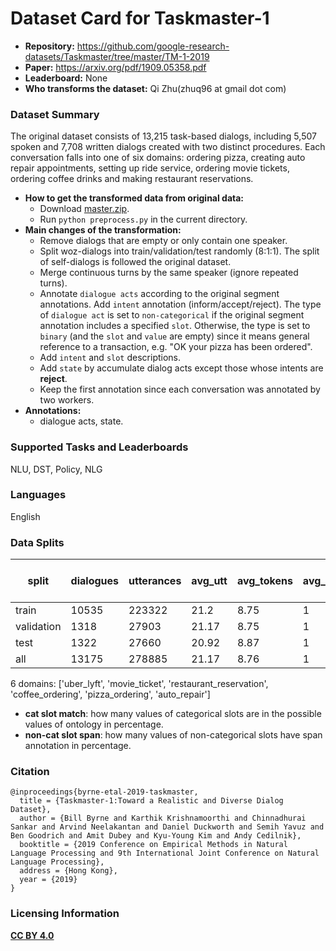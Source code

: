 # Dataset Card for Taskmaster-1

- **Repository:** https://github.com/google-research-datasets/Taskmaster/tree/master/TM-1-2019
- **Paper:** https://arxiv.org/pdf/1909.05358.pdf
- **Leaderboard:** None
- **Who transforms the dataset:** Qi Zhu(zhuq96 at gmail dot com)

### Dataset Summary

The original dataset consists of 13,215 task-based dialogs, including 5,507 spoken and 7,708 written dialogs created with two distinct procedures. Each conversation falls into one of six domains: ordering pizza, creating auto repair appointments, setting up ride service, ordering movie tickets, ordering coffee drinks and making restaurant reservations.

- **How to get the transformed data from original data:** 
  - Download [master.zip](https://github.com/google-research-datasets/Taskmaster/archive/refs/heads/master.zip).
  - Run `python preprocess.py` in the current directory.
- **Main changes of the transformation:**
  - Remove dialogs that are empty or only contain one speaker.
  - Split woz-dialogs into train/validation/test randomly (8:1:1). The split of self-dialogs is followed the original dataset.
  - Merge continuous turns by the same speaker (ignore repeated turns).
  - Annotate `dialogue acts` according to the original segment annotations. Add `intent` annotation (inform/accept/reject). The type of `dialogue act` is set to `non-categorical` if the original segment annotation includes a specified `slot`. Otherwise, the type is set to `binary` (and the `slot` and `value` are empty) since it means general reference to a transaction, e.g. "OK your pizza has been ordered".
  - Add `intent` and `slot` descriptions.
  - Add `state` by accumulate dialog acts except those whose intents are **reject**.
  - Keep the first annotation since each conversation was annotated by two workers.
- **Annotations:**
  - dialogue acts, state.

### Supported Tasks and Leaderboards

NLU, DST, Policy, NLG

### Languages

English

### Data Splits

| split      |   dialogues |   utterances |   avg_utt |   avg_tokens |   avg_domains | cat slot match(state)   | cat slot match(goal)   | cat slot match(dialogue act)   |   non-cat slot span(dialogue act) |
|------------|-------------|--------------|-----------|--------------|---------------|-------------------------|------------------------|--------------------------------|-----------------------------------|
| train      |       10535 |       223322 |     21.2  |         8.75 |             1 | -                       | -                      | -                              |                               100 |
| validation |        1318 |        27903 |     21.17 |         8.75 |             1 | -                       | -                      | -                              |                               100 |
| test       |        1322 |        27660 |     20.92 |         8.87 |             1 | -                       | -                      | -                              |                               100 |
| all        |       13175 |       278885 |     21.17 |         8.76 |             1 | -                       | -                      | -                              |                               100 |

6 domains: ['uber_lyft', 'movie_ticket', 'restaurant_reservation', 'coffee_ordering', 'pizza_ordering', 'auto_repair']
- **cat slot match**: how many values of categorical slots are in the possible values of ontology in percentage.
- **non-cat slot span**: how many values of non-categorical slots have span annotation in percentage.

### Citation

```
@inproceedings{byrne-etal-2019-taskmaster,
  title = {Taskmaster-1:Toward a Realistic and Diverse Dialog Dataset},
  author = {Bill Byrne and Karthik Krishnamoorthi and Chinnadhurai Sankar and Arvind Neelakantan and Daniel Duckworth and Semih Yavuz and Ben Goodrich and Amit Dubey and Kyu-Young Kim and Andy Cedilnik},
  booktitle = {2019 Conference on Empirical Methods in Natural Language Processing and 9th International Joint Conference on Natural Language Processing},
  address = {Hong Kong}, 
  year = {2019} 
}
```

### Licensing Information

[**CC BY 4.0**](https://creativecommons.org/licenses/by/4.0/)